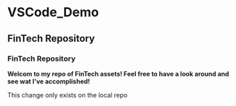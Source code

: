 # VSCode_Demo

## FinTech Repository
### FinTech Repository

**Welcom to my repo of FinTech assets! Feel free to have a look around and see wat I've accomplished!**

This change only exists on the local repo
